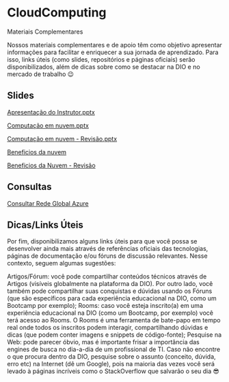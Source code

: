 # CloudComputing

Materiais Complementares
 
Nossos materiais complementares e de apoio têm como objetivo apresentar informações para facilitar e enriquecer a sua jornada de aprendizado. Para isso, links úteis (como slides, repositórios e páginas oficiais) serão disponibilizados, além de dicas sobre como se destacar na DIO e no mercado de trabalho 😉

 
## Slides

[Apresentação do Instrutor.pptx
](https://academiapme-my.sharepoint.com/:p:/g/personal/patrick_lima_dio_me/EZHUTimXEoNGorC_X4SYUpgB0VrPHBaD05eI5dfJQVyRuw?e=B9uiQs)

[Computação em nuvem.pptx](https://academiapme-my.sharepoint.com/:p:/g/personal/patrick_lima_dio_me/ESIYb967uzhBn_b9Ng89s5UBnyjS-D613akVjOxhbTGj_w?e=ggub9d)

[Computação em nuvem - Revisão.pptx](https://academiapme-my.sharepoint.com/:p:/g/personal/patrick_lima_dio_me/EVRF9mydMHFFuJjhOH4IXkwBsldXuxozw-i72Lp_pCazpA?e=BoweAx)

[Beneficios da nuvem](https://academiapme-my.sharepoint.com/:p:/g/personal/patrick_lima_dio_me/EfLDb1yMPPJAq00iarZLE3IB46EFweePA-uxLYBKhs8pJg?e=3AHFaa)

[Beneficios da Nuvem - Revisão](https://academiapme-my.sharepoint.com/:p:/g/personal/patrick_lima_dio_me/EQ0kXnb8NcZHgfqu4wt3AIEB4UfdnapwpYZhA2PaOweuvQ?e=X7fJWh)

## Consultas

[Consultar Rede Global Azure](https://azure.microsoft.com/pt-br/explore/global-infrastructure/global-network/)

## Dicas/Links Úteis
 

Por fim, disponibilizamos alguns links úteis para que você possa se desenvolver ainda mais através de referências oficiais das tecnologias, páginas de documentação e/ou fóruns de discussão relevantes. Nesse contexto, seguem algumas sugestões:

Artigos/Fórum: você pode compartilhar conteúdos técnicos através de Artigos (visíveis globalmente na plataforma da DIO). Por outro lado, você também pode compartilhar suas conquistas e dúvidas usando os Fóruns (que são específicos para cada experiência educacional na DIO, como um Bootcamp por exemplo);
Rooms: caso você esteja inscrito(a) em uma experiência educacional na DIO (como um Bootcamp, por exemplo) você terá acesso ao Rooms. O Rooms é uma ferramenta de bate-papo em tempo real onde todos os inscritos podem interagir, compartilhando dúvidas e dicas (que podem conter imagens e snippets de código-fonte);
Pesquise na Web: pode parecer óbvio, mas é importante frisar a importância das engines de busca no dia-a-dia de um profissional de TI. Caso não encontre o que procura dentro da DIO, pesquise sobre o assunto (conceito, dúvida, erro etc) na Internet (dê um Google), pois na maioria das vezes você será levado à páginas incríveis como o StackOverflow que salvarão o seu dia 😎
